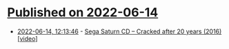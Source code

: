 # [Published on 2022-06-14](index.md)

* [2022-06-14, 12:13:46](https://news.ycombinator.com/item?id=31738026) - [Sega Saturn CD – Cracked after 20 years (2016) [video]](https://www.youtube.com/watch?v=jOyfZex7B3E)
